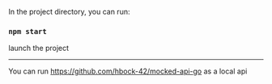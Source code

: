 In the project directory, you can run:

### `npm start`

launch the project

---

You can run https://github.com/hbock-42/mocked-api-go as a local api
